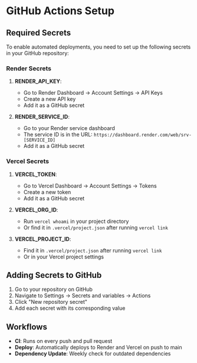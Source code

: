 # GitHub Actions Setup

## Required Secrets

To enable automated deployments, you need to set up the following secrets in your GitHub repository:

### Render Secrets
1. **RENDER_API_KEY**: 
   - Go to Render Dashboard → Account Settings → API Keys
   - Create a new API key
   - Add it as a GitHub secret

2. **RENDER_SERVICE_ID**:
   - Go to your Render service dashboard
   - The service ID is in the URL: `https://dashboard.render.com/web/srv-[SERVICE_ID]`
   - Add it as a GitHub secret

### Vercel Secrets
1. **VERCEL_TOKEN**:
   - Go to Vercel Dashboard → Account Settings → Tokens
   - Create a new token
   - Add it as a GitHub secret

2. **VERCEL_ORG_ID**:
   - Run `vercel whoami` in your project directory
   - Or find it in `.vercel/project.json` after running `vercel link`

3. **VERCEL_PROJECT_ID**:
   - Find it in `.vercel/project.json` after running `vercel link`
   - Or in your Vercel project settings

## Adding Secrets to GitHub

1. Go to your repository on GitHub
2. Navigate to Settings → Secrets and variables → Actions
3. Click "New repository secret"
4. Add each secret with its corresponding value

## Workflows

- **CI**: Runs on every push and pull request
- **Deploy**: Automatically deploys to Render and Vercel on push to main
- **Dependency Update**: Weekly check for outdated dependencies